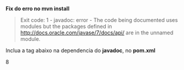 **Fix do erro no mvn install**  
>Exit code: 1 - javadoc: error - The code being documented uses modules but the packages defined in http://docs.oracle.com/javase/7/docs/api/ are in the unnamed module.

Inclua a tag abaixo na dependencia do **javadoc**, no **pom.xml**

<configuration> 
    <source>8</source> 
</configuration> 
